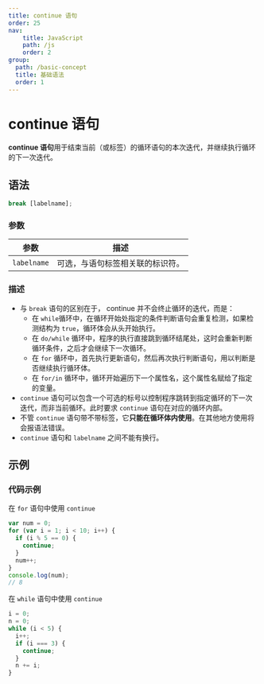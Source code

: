 ```yaml
---
title: continue 语句
order: 25
nav:
    title: JavaScript
    path: /js
    order: 2
group:
  path: /basic-concept
  title: 基础语法
  order: 1
---
```


# continue 语句

**continue 语句**用于结束当前（或标签）的循环语句的本次迭代，并继续执行循环的下一次迭代。

## 语法

```js
break [labelname];
```

### 参数

| 参数        | 描述                             |
| ----------- | -------------------------------- |
| `labelname` | 可选，与语句标签相关联的标识符。 |

### 描述

- 与 `break` 语句的区别在于， continue 并不会终止循环的迭代，而是：
  - 在 `while`循环中，在循环开始处指定的条件判断语句会重复检测，如果检测结构为 `true`，循环体会从头开始执行。
  - 在 `do/while` 循环中，程序的执行直接跳到循环结尾处，这时会重新判断循环条件，之后才会继续下一次循环。
  - 在 `for` 循环中，首先执行更新语句，然后再次执行判断语句，用以判断是否继续执行循环体。
  - 在 `for/in` 循环中，循环开始遍历下一个属性名，这个属性名赋给了指定的变量。
- `continue` 语句可以包含一个可选的标号以控制程序跳转到指定循环的下一次迭代，而非当前循环。此时要求 `continue` 语句在对应的循环内部。
- 不管 `continue` 语句带不带标签，它**只能在循环体内使用**。在其他地方使用将会报语法错误。
- `continue` 语句和 `labelname` 之间不能有换行。

## 示例

### 代码示例

在 `for` 语句中使用 `continue`

```js
var num = 0;
for (var i = 1; i < 10; i++) {
  if (i % 5 == 0) {
    continue;
  }
  num++;
}
console.log(num);
// 8
```

在 `while` 语句中使用 `continue`

```js
i = 0;
n = 0;
while (i < 5) {
  i++;
  if (i === 3) {
    continue;
  }
  n += i;
}
```

